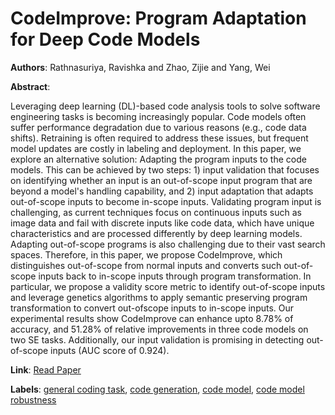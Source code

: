 # CodeImprove: Program Adaptation for Deep Code Models

**Authors**: Rathnasuriya, Ravishka and Zhao, Zijie and Yang, Wei

**Abstract**:

Leveraging deep learning (DL)-based code analysis tools to solve software engineering tasks is becoming increasingly popular. Code models often suffer performance degradation due to various reasons (e.g., code data shifts). Retraining is often required to address these issues, but frequent model updates are costly in labeling and deployment. In this paper, we explore an alternative solution: Adapting the program inputs to the code models. This can be achieved by two steps: 1) input validation that focuses on identifying whether an input is an out-of-scope input program that are beyond a model's handling capability, and 2) input adaptation that adapts out-of-scope inputs to become in-scope inputs. Validating program input is challenging, as current techniques focus on continuous inputs such as image data and fail with discrete inputs like code data, which have unique characteristics and are processed differently by deep learning models. Adapting out-of-scope programs is also challenging due to their vast search spaces. Therefore, in this paper, we propose CodeImprove, which distinguishes out-of-scope from normal inputs and converts such out-of-scope inputs back to in-scope inputs through program transformation. In particular, we propose a validity score metric to identify out-of-scope inputs and leverage genetics algorithms to apply semantic preserving program transformation to convert out-ofscope inputs to in-scope inputs. Our experimental results show CodeImprove can enhance upto 8.78% of accuracy, and 51.28% of relative improvements in three code models on two SE tasks. Additionally, our input validation is promising in detecting out-of-scope inputs (AUC score of 0.924).

**Link**: [Read Paper](https://doi.ieeecomputersociety.org/10.1109/ICSE55347.2025.00139)

**Labels**: [general coding task](../../labels/general_coding_task.md), [code generation](../../labels/code_generation.md), [code model](../../labels/code_model.md), [code model robustness](../../labels/code_model_robustness.md)
